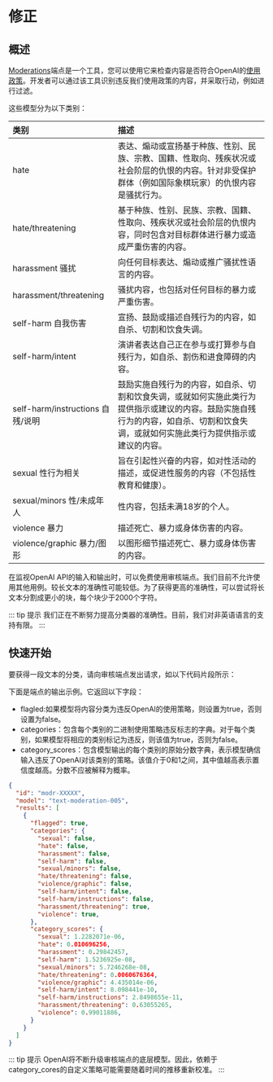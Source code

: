 # 修正

## 概述

[Moderations](https://platform.openai.com/docs/api-reference/moderations)端点是一个工具，您可以使用它来检查内容是否符合OpenAI的[使用政策](https://openai.com/policies/usage-policies)。开发者可以通过该工具识别违反我们使用政策的内容，并采取行动，例如进行过滤。

这些模型分为以下类别：

|类别|描述|
|:-|:-|
|hate|表达、煽动或宣扬基于种族、性别、民族、宗教、国籍、性取向、残疾状况或社会阶层的仇恨的内容。针对非受保护群体（例如国际象棋玩家）的仇恨内容是骚扰行为。|
|hate/threatening|基于种族、性别、民族、宗教、国籍、性取向、残疾状况或社会阶层的仇恨内容，同时包含对目标群体进行暴力或造成严重伤害的内容。|
|harassment 骚扰|向任何目标表达、煽动或推广骚扰性语言的内容。|
|harassment/threatening|骚扰内容，也包括对任何目标的暴力或严重伤害。|
|self-harm 自我伤害|宣扬、鼓励或描述自残行为的内容，如自杀、切割和饮食失调。|
|self-harm/intent| 演讲者表达自己正在参与或打算参与自残行为，如自杀、割伤和进食障碍的内容。|
|self-harm/instructions 自残/说明|鼓励实施自残行为的内容，如自杀、切割和饮食失调，或就如何实施此类行为提供指示或建议的内容。鼓励实施自残行为的内容，如自杀、切割和饮食失调，或就如何实施此类行为提供指示或建议的内容。|
|sexual 性行为相关|旨在引起性兴奋的内容，如对性活动的描述，或促进性服务的内容（不包括性教育和健康）。|
|sexual/minors 性/未成年人|性内容，包括未满18岁的个人。|
|violence 暴力|描述死亡、暴力或身体伤害的内容。|
|violence/graphic 暴力/图形|以图形细节描述死亡、暴力或身体伤害的内容。|

在监视OpenAI API的输入和输出时，可以免费使用审核端点。我们目前不允许使用其他用例。较长文本的准确性可能较低。为了获得更高的准确性，可以尝试将长文本分割成更小的块，每个块少于2000个字符。

::: tip 提示
我们正在不断努力提高分类器的准确性。目前，我们对非英语语言的支持有限。
:::

## 快速开始

要获得一段文本的分类，请向审核端点发出请求，如以下代码片段所示：

<getModerations/>

下面是端点的输出示例。它返回以下字段：

- flagled:如果模型将内容分类为违反OpenAI的使用策略，则设置为true，否则设置为false。
- categories：包含每个类别的二进制使用策略违反标志的字典。对于每个类别，如果模型将相应的类别标记为违反，则该值为true，否则为false。
- category_scores：包含模型输出的每个类别的原始分数字典，表示模型确信输入违反了OpenAI对该类别的策略。该值介于0和1之间，其中值越高表示置信度越高。分数不应被解释为概率。

```json
{
  "id": "modr-XXXXX",
  "model": "text-moderation-005",
  "results": [
    {
      "flagged": true,
      "categories": {
        "sexual": false,
        "hate": false,
        "harassment": false,
        "self-harm": false,
        "sexual/minors": false,
        "hate/threatening": false,
        "violence/graphic": false,
        "self-harm/intent": false,
        "self-harm/instructions": false,
        "harassment/threatening": true,
        "violence": true,
      },
      "category_scores": {
        "sexual": 1.2282071e-06,
        "hate": 0.010696256,
        "harassment": 0.29842457,
        "self-harm": 1.5236925e-08,
        "sexual/minors": 5.7246268e-08,
        "hate/threatening": 0.0060676364,
        "violence/graphic": 4.435014e-06,
        "self-harm/intent": 8.098441e-10,
        "self-harm/instructions": 2.8498655e-11,
        "harassment/threatening": 0.63055265,
        "violence": 0.99011886,
      }
    }
  ]
}
```
::: tip 提示
OpenAI将不断升级审核端点的底层模型。因此，依赖于category_cores的自定义策略可能需要随着时间的推移重新校准。
:::


<script setup>
import getModerations from './components/getModerations.vue'
</script>